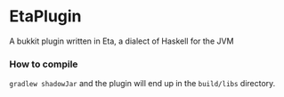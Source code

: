 # EtaPlugin

A bukkit plugin written in Eta, a dialect of Haskell for the JVM

### How to compile
`gradlew shadowJar` and the plugin will end up in the `build/libs` directory.
